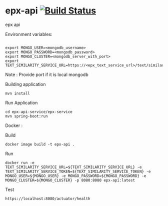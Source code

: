 # epx-api [![Build Status](https://travis-ci.com/ranraj/epx-api.svg?branch=master)](https://travis-ci.com/ranraj/epx-api)
epx api 

Environment variables:
```

export MONGO_USER=<mongodb_username>
export MONGO_PASSWORD=<mongodb_password>
export MONGO_CLUSTER=<mongodb_server_with_port>
export TEXT_SIMILARITY_SERVICE_URL=https://<epx_text_service_url>/text/similarity
```

Note : Provide port if it is local mongodb

Building application 
```
mvn install 
```
Run Application
```
cd epx-api-service/epx-service
mvn spring-boot:run
```

Docker : 

Build
```
docker image build -t epx-api .
```
Run
```
docker run -e TEXT_SIMILARITY_SERVICE_URL=${TEXT_SIMILARITY_SERVICE_URL} -e TEXT_SIMILARITY_SERVICE_TOKEN=${TEXT_SIMILARITY_SERVICE_TOKEN} -e MONGO_USER=${MONGO_USER} -e MONGO_PASSWORD=${MONGO_PASSWORD} -e MONGO_CLUSTER=${MONGO_CLUSTER} -p 8080:8080 epx-api:latest

```
Test
```
https://localhost:8080/actuator/health
```